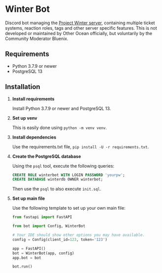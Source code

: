# Winter Bot

Discord bot managing the [Project Winter server](https://discord.gg/projectwinter),
containing multiple ticket systems, reaction roles, tags and other server specific features.
This is not developed or maintained by Other Ocean officially,
but voluntarily by the Community Moderator Bluenix.

## Requirements

* Python 3.7.9 or newer
* PostgreSQL 13

## Installation

1. **Install requirements**

    Install Python 3.7.9 or newer and PostgreSQL 13.

2. **Set up venv**

    This is easily done using `python -m venv venv`.

3. **Install dependencies**

    Use the requirements.txt file, `pip install -U -r requirements.txt`.

4. **Create the PostgreSQL database**

    Using the `psql` tool, execute the following queries:

    ```sql
    CREATE ROLE winterbot WITH LOGIN PASSWORD 'yourpw';
    CREATE DATABASE winterdb OWNER winterbot;
    ```

    Then use the `psql` to also execute `init.sql`.

5. **Set up main file**

    Use the following template to set up your own main file:

    ```python
    from fastapi import FastAPI

    from bot import Config, WinterBot

    # Your IDE should show other options you may have available.
    config = Config(client_id=123, token='123')

    app = FastAPI()
    bot = WinterBot(app, config)
    app.bot = bot

    bot.run()
    ```
